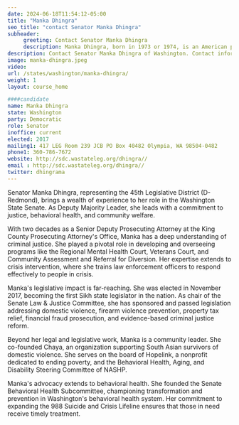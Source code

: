 ```yaml
---
date: 2024-06-18T11:54:12-05:00
title: "Manka Dhingra"
seo_title: "contact Senator Manka Dhingra"
subheader:
     greeting: Contact Senator Manka Dhingra
     description: Manka Dhingra, born in 1973 or 1974, is an American politician affiliated with the Democratic Party. She assumed office as a member of the Washington State Senate, representing District 45, in 2017.
description: Contact Senator Manka Dhingra of Washington. Contact information for Manka Dhingra includes email address, phone number, and mailing address.
image: manka-dhingra.jpeg
video:
url: /states/washington/manka-dhingra/
weight: 1
layout: course_home

####candidate
name: Manka Dhingra
state: Washington
party: Democratic
role: Senator
inoffice: current
elected: 2017
mailing1: 417 LEG Room 239 JCB PO Box 40482 Olympia, WA 98504-0482
phone1: 360-786-7672
website: http://sdc.wastateleg.org/dhingra//
email : http://sdc.wastateleg.org/dhingra//
twitter: dhingrama
---
```

Senator Manka Dhingra, representing the 45th Legislative District (D-Redmond), brings a wealth of experience to her role in the Washington State Senate. As Deputy Majority Leader, she leads with a commitment to justice, behavioral health, and community welfare.

With two decades as a Senior Deputy Prosecuting Attorney at the King County Prosecuting Attorney's Office, Manka has a deep understanding of criminal justice. She played a pivotal role in developing and overseeing programs like the Regional Mental Health Court, Veterans Court, and Community Assessment and Referral for Diversion. Her expertise extends to crisis intervention, where she trains law enforcement officers to respond effectively to people in crisis.

Manka's legislative impact is far-reaching. She was elected in November 2017, becoming the first Sikh state legislator in the nation. As chair of the Senate Law & Justice Committee, she has sponsored and passed legislation addressing domestic violence, firearm violence prevention, property tax relief, financial fraud prosecution, and evidence-based criminal justice reform.

Beyond her legal and legislative work, Manka is a community leader. She co-founded Chaya, an organization supporting South Asian survivors of domestic violence. She serves on the board of Hopelink, a nonprofit dedicated to ending poverty, and the Behavioral Health, Aging, and Disability Steering Committee of NASHP.

Manka's advocacy extends to behavioral health. She founded the Senate Behavioral Health Subcommittee, championing transformation and prevention in Washington's behavioral health system. Her commitment to expanding the 988 Suicide and Crisis Lifeline ensures that those in need receive timely treatment.
